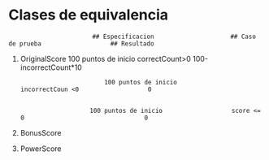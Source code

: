               
# Clases de equivalencia  

				           ## Especificacion                     ## Caso de prueba                   ## Resultado


1. OriginalScore                          100 puntos de inicio                   correctCount>0                  100-incorrectCount*10


			                  100 puntos de inicio 	         	 incorrectCoun <0		            0
	                                 

			     		  100 puntos de inicio 	                 score <= 0                                 0  		




2. BonusScore
3. PowerScore